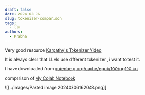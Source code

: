 ```yaml
---
draft: false
date: 2024-03-06
slug: tokenizer-comparison
tags:
  - llm
authors:
  - Prabha
---
```


Very good resource [Karpathy's Tokenizer Video](https://www.youtube.com/watch?v=zduSFxRajkE&t=3618s)

It is always clear that LLMs use different tokenizer , i want to test it. 

I have downloaded from [gutenberg.org/cache/epub/100/pg100.txt](https://www.gutenberg.org/cache/epub/100/pg100.txt)

comparison of 
[My Colab Notebook](https://colab.research.google.com/drive/1jYl4aW65Ko1e8QBca2b5hJvxrASJ-dHf#scrollTo=pOHNGlhTv3Zy)


![[../images/Pasted image 20240306162048.png]]